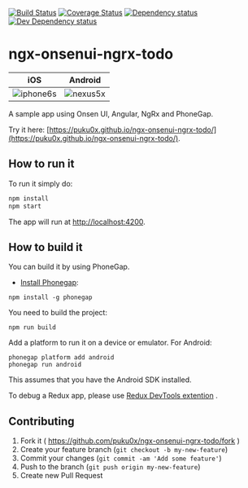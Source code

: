 [![Build Status][travis-ci-image]][travis-ci-url]
[![Coverage Status][coveralls-image]][coveralls-url]
[![Dependency status][david-dm-image]][david-dm-url]
[![Dev Dependency status][david-dm-dev-image]][david-dm-dev-url]
# ngx-onsenui-ngrx-todo

|iOS|Android|
|--|--|
|![iphone6s](./screenshots/iphone6s.png)|![nexus5x](./screenshots/nexus5x.png)|

A sample app using Onsen UI, Angular, NgRx and PhoneGap.

Try it here: [https://puku0x.github.io/ngx-onsenui-ngrx-todo/](https://puku0x.github.io/ngx-onsenui-ngrx-todo/).

## How to run it

To run it simply do:

```bash
npm install
npm start
```

The app will run at [http://localhost:4200](http://localhost:4200).

## How to build it

You can build it by using PhoneGap.

- [Install Phonegap](http://docs.phonegap.com/getting-started/1-install-phonegap/cli/):

```
npm install -g phonegap
```

You need to build the project:


```
npm run build
```

Add a platform to run it on a device or emulator. For Android:

```
phonegap platform add android
phonegap run android
```

This assumes that you have the Android SDK installed.

To debug a Redux app, please use [Redux DevTools extention](https://github.com/zalmoxisus/redux-devtools-extension) .

## Contributing

1. Fork it ( https://github.com/puku0x/ngx-onsenui-ngrx-todo/fork )
2. Create your feature branch (`git checkout -b my-new-feature`)
3. Commit your changes (`git commit -am 'Add some feature'`)
4. Push to the branch (`git push origin my-new-feature`)
5. Create new Pull Request

[travis-ci-url]: http://travis-ci.org/puku0x/ngx-onsenui-ngrx-todo
[travis-ci-image]: https://travis-ci.org/puku0x/ngx-onsenui-ngrx-todo.svg?branch=master
[coveralls-url]: https://coveralls.io/github/puku0x/ngx-onsenui-ngrx-todo?branch=master
[coveralls-image]: https://coveralls.io/repos/github/puku0x/ngx-onsenui-ngrx-todo/badge.svg?branch=master
[david-dm-url]:https://david-dm.org/puku0x/ngx-onsenui-ngrx-todo
[david-dm-image]:https://david-dm.org/puku0x/ngx-onsenui-ngrx-todo.svg
[david-dm-dev-url]:https://david-dm.org/puku0x/ngx-onsenui-ngrx-todo?type=dev
[david-dm-dev-image]:https://david-dm.org/puku0x/ngx-onsenui-ngrx-todo/dev-status.svg
